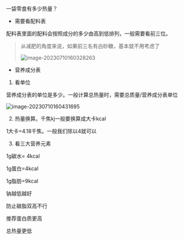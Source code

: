 一袋零食有多少热量？



- 需要看配料表

配料表里面的配料会按照成分的多少由高到低排列，一般需要看前三位。

> 从减肥的角度来说，如果前三名有白砂糖，基本就不用考虑了
>
> ![image-20230710160328263](https://2290653824-github-io.oss-cn-hangzhou.aliyuncs.com/image-20230710160328263.png)



- 营养成分表

1. 看单位

营养成分表的单位是多少。一般计算总热量时，需要总质量/营养成分表单位

![image-20230710160431695](https://2290653824-github-io.oss-cn-hangzhou.aliyuncs.com/image-20230710160431695.png)

2. 热量换算。千焦kj一般要换算成大卡kcal

1大卡=4.18千焦。一般我们除以4就可以



3. 看三大营养元素

1g碳水= 4kcal

1g蛋白=4kcal

1g脂肪=9kcal

钠越低越好



防止碳脂双高不行

推荐蛋白质更高

总热量更低







